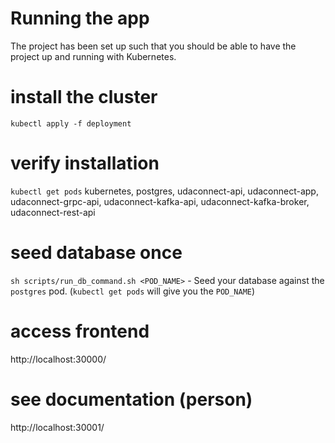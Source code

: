 # Running the app
The project has been set up such that you should be able to have the project up and running with Kubernetes.

# install the cluster
`kubectl apply -f deployment`

# verify installation
`kubectl get pods`
kubernetes, postgres, udaconnect-api, udaconnect-app, udaconnect-grpc-api, udaconnect-kafka-api, udaconnect-kafka-broker, udaconnect-rest-api       

# seed database once
`sh scripts/run_db_command.sh <POD_NAME>` - Seed your database against the `postgres` pod. (`kubectl get pods` will give you the `POD_NAME`)

# access frontend
http://localhost:30000/

# see documentation (person)
http://localhost:30001/
